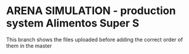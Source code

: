 # ARENA SIMULATION - production system Alimentos Super S
This branch shows the files uploaded before adding the correct order of them in the master
